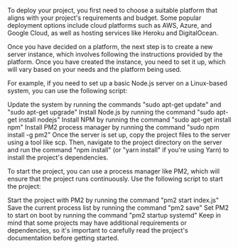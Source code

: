 To deploy your project, you first need to choose a suitable platform that aligns with your project's requirements and budget. Some popular deployment options include cloud platforms such as AWS, Azure, and Google Cloud, as well as hosting services like Heroku and DigitalOcean.

Once you have decided on a platform, the next step is to create a new server instance, which involves following the instructions provided by the platform. Once you have created the instance, you need to set it up, which will vary based on your needs and the platform being used.

For example, if you need to set up a basic Node.js server on a Linux-based system, you can use the following script:

Update the system by running the commands "sudo apt-get update" and "sudo apt-get upgrade"
Install Node.js by running the command "sudo apt-get install nodejs"
Install NPM by running the command "sudo apt-get install npm"
Install PM2 process manager by running the command "sudo npm install -g pm2"
Once the server is set up, copy the project files to the server using a tool like scp. Then, navigate to the project directory on the server and run the command "npm install" (or "yarn install" if you're using Yarn) to install the project's dependencies.

To start the project, you can use a process manager like PM2, which will ensure that the project runs continuously. Use the following script to start the project:

Start the project with PM2 by running the command "pm2 start index.js"
Save the current process list by running the command "pm2 save"
Set PM2 to start on boot by running the command "pm2 startup systemd"
Keep in mind that some projects may have additional requirements or dependencies, so it's important to carefully read the project's documentation before getting started.